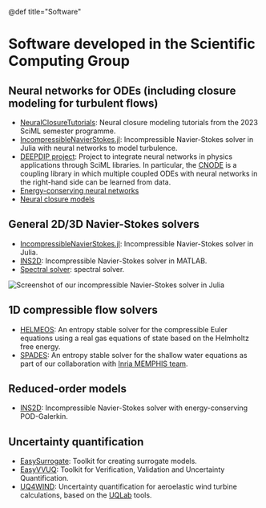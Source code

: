 @def title="Software"

# Software developed in the Scientific Computing Group


## Neural networks for ODEs (including closure modeling for turbulent flows)
- [NeuralClosureTutorials](https://github.com/agdestein/NeuralClosureTutorials): Neural closure modeling tutorials from the 2023 SciML semester programme.
- [IncompressibleNavierStokes.jl](https://agdestein.github.io/IncompressibleNavierStokes.jl/dev/): Incompressible Navier-Stokes solver in Julia with neural networks to model turbulence.
- [DEEPDIP project](https://github.com/DEEPDIP-project): Project to integrate neural networks in physics applications through SciML libraries. In particular, the [CNODE](https://github.com/DEEPDIP-project/CoupledNODE.jl) is a coupling library in which multiple coupled ODEs with neural networks in the right-hand side can be learned from data.
- [Energy-conserving neural networks](https://github.com/DEEPDIP-project/ECNCM_1D)
- [Neural closure models](https://github.com/HugoMelchers/neural-closure-models)

## General 2D/3D Navier-Stokes solvers
- [IncompressibleNavierStokes.jl](https://agdestein.github.io/IncompressibleNavierStokes.jl/dev/): Incompressible Navier-Stokes solver in Julia.
- [INS2D](https://github.com/bsanderse/INS2D): Incompressible Navier-Stokes solver in MATLAB.
- [Spectral solver](https://github.com/agdestein/NeuralClosureTutorials/blob/main/tutorials/navier_stokes_spectral.md): spectral solver.

![Screenshot of our incompressible Navier-Stokes solver in Julia](../pictures/INS_screenshot.png)

## 1D compressible flow solvers
- [HELMEOS](https://github.com/rbklein/HELMEOS): An entropy stable solver for the compressible Euler equations using a real gas equations of state based on the Helmholtz free energy.
- [SPADES](https://github.com/rbklein/SPADES): An entropy stable solver for the shallow water equations as part of our collaboration with [Inria MEMPHIS team](https://team.inria.fr/memphis/).

## Reduced-order models
- [INS2D](https://github.com/bsanderse/INS2D): Incompressible Navier-Stokes solver with energy-conserving POD-Galerkin.

## Uncertainty quantification
- [EasySurrogate](https://github.com/wedeling/EasySurrogate): Toolkit for creating surrogate models.
- [EasyVVUQ](https://github.com/UCL-CCS/EasyVVUQ): Toolkit for Verification, Validation and Uncertainty Quantification.
- [UQ4WIND](https://github.com/bsanderse/uq4wind): Uncertainty quantification for aeroelastic wind turbine calculations, based on the [UQLab](https://www.uqlab.com/) tools.